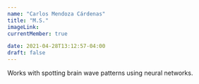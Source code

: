 ```yaml
---
name: "Carlos Mendoza Cárdenas"
title: "M.S."
imageLink: 
currentMember: true

date: 2021-04-28T13:12:57-04:00
draft: false
---
```


Works with spotting brain wave patterns using neural networks.
